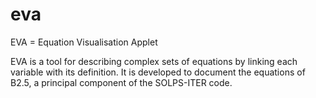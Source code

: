 # eva

EVA = Equation Visualisation Applet

EVA is a tool for describing complex sets of equations by linking each variable with its definition. It is developed to document the equations of B2.5, a principal component of the SOLPS-ITER code.
